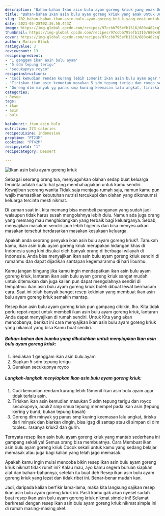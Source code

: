```yaml
---
description: "Bahan-bahan Ikan asin bulu ayam goreng kriuk yang enak Untuk Jualan"
title: "Bahan-bahan Ikan asin bulu ayam goreng kriuk yang enak Untuk Jualan"
slug: 702-bahan-bahan-ikan-asin-bulu-ayam-goreng-kriuk-yang-enak-untuk-jualan
date: 2021-05-28T02:36:56.443Z
image: https://img-global.cpcdn.com/recipes/97ccbb795efb1316/680x482cq70/ikan-asin-bulu-ayam-goreng-kriuk-foto-resep-utama.jpg
thumbnail: https://img-global.cpcdn.com/recipes/97ccbb795efb1316/680x482cq70/ikan-asin-bulu-ayam-goreng-kriuk-foto-resep-utama.jpg
cover: https://img-global.cpcdn.com/recipes/97ccbb795efb1316/680x482cq70/ikan-asin-bulu-ayam-goreng-kriuk-foto-resep-utama.jpg
author: Marion Black
ratingvalue: 3
reviewcount: 13
recipeingredient:
- "1 genggam ikan asin bulu ayam"
- "5 sdm tepung terigu"
- "secukupnya royco"
recipeinstructions:
- "Cuci kemudian rendam kurang lebih 15menit ikan asin bulu ayam agar tidak terlalu asin."
- "Tiriskan ikan asin kemudian masukan 5 sdm tepung terigu dan royco secukupnya, aduk2 smp smua tepung menempel pada ikan asin (tepung kering y bund, bukan tepung basah)"
- "Goreng dlm minyak yg panas smp kuning keemasan lalu angkat, tiriska dari minyak dan biarkan dingin, bisa lgsg di santap atau di simpan di dlm toples.. rasanya kriuk2 dan gurih."
categories:
- Resep
tags:
- ikan
- asin
- bulu

katakunci: ikan asin bulu 
nutrition: 273 calories
recipecuisine: Indonesian
preptime: "PT23M"
cooktime: "PT42M"
recipeyield: "1"
recipecategory: Dessert

---
```



![Ikan asin bulu ayam goreng kriuk](https://img-global.cpcdn.com/recipes/97ccbb795efb1316/680x482cq70/ikan-asin-bulu-ayam-goreng-kriuk-foto-resep-utama.jpg)

Sebagai seorang orang tua, menyuguhkan olahan sedap buat keluarga tercinta adalah suatu hal yang membahagiakan untuk kamu sendiri. Kewajiban seorang  wanita Tidak saja menjaga rumah saja, namun kamu pun wajib memastikan kebutuhan nutrisi tercukupi dan olahan yang dikonsumsi keluarga tercinta mesti nikmat.

Di zaman  saat ini, kita memang bisa membeli panganan yang sudah jadi walaupun tidak harus susah mengolahnya lebih dulu. Namun ada juga orang yang memang mau menghidangkan yang terbaik bagi keluarganya. Sebab, menyajikan masakan sendiri jauh lebih higienis dan bisa menyesuaikan masakan tersebut berdasarkan masakan kesukaan keluarga. 



Apakah anda seorang penyuka ikan asin bulu ayam goreng kriuk?. Tahukah kamu, ikan asin bulu ayam goreng kriuk merupakan hidangan khas di Indonesia yang kini disukai oleh banyak orang di berbagai wilayah di Indonesia. Anda bisa menyajikan ikan asin bulu ayam goreng kriuk sendiri di rumahmu dan dapat dijadikan santapan kegemaranmu di hari liburmu.

Kamu jangan bingung jika kamu ingin mendapatkan ikan asin bulu ayam goreng kriuk, lantaran ikan asin bulu ayam goreng kriuk sangat mudah untuk ditemukan dan juga kalian pun dapat mengolahnya sendiri di tempatmu. ikan asin bulu ayam goreng kriuk boleh dibuat lewat bermacam cara. Saat ini telah banyak banget resep kekinian yang membuat ikan asin bulu ayam goreng kriuk semakin mantap.

Resep ikan asin bulu ayam goreng kriuk pun gampang dibikin, lho. Kita tidak perlu repot-repot untuk membeli ikan asin bulu ayam goreng kriuk, lantaran Anda dapat menyajikan di rumah sendiri. Untuk Kita yang akan mencobanya, berikut ini cara menyajikan ikan asin bulu ayam goreng kriuk yang nikamat yang bisa Kamu buat sendiri.

<!--inarticleads1-->

##### Bahan-bahan dan bumbu yang dibutuhkan untuk menyiapkan Ikan asin bulu ayam goreng kriuk:

1. Sediakan 1 genggam ikan asin bulu ayam
1. Siapkan 5 sdm tepung terigu
1. Gunakan secukupnya royco




<!--inarticleads2-->

##### Langkah-langkah menyiapkan Ikan asin bulu ayam goreng kriuk:

1. Cuci kemudian rendam kurang lebih 15menit ikan asin bulu ayam agar tidak terlalu asin.
1. Tiriskan ikan asin kemudian masukan 5 sdm tepung terigu dan royco secukupnya, aduk2 smp smua tepung menempel pada ikan asin (tepung kering y bund, bukan tepung basah)
1. Goreng dlm minyak yg panas smp kuning keemasan lalu angkat, tiriska dari minyak dan biarkan dingin, bisa lgsg di santap atau di simpan di dlm toples.. rasanya kriuk2 dan gurih.




Ternyata resep ikan asin bulu ayam goreng kriuk yang mantab sederhana ini gampang sekali ya! Semua orang bisa membuatnya. Cara Membuat ikan asin bulu ayam goreng kriuk Cocok sekali untuk kamu yang sedang belajar memasak atau juga bagi kalian yang telah jago memasak.

Apakah kamu ingin mulai mencoba bikin resep ikan asin bulu ayam goreng kriuk nikmat tidak rumit ini? Kalau mau, ayo kamu segera buruan siapkan alat dan bahan-bahannya, setelah itu buat deh Resep ikan asin bulu ayam goreng kriuk yang lezat dan tidak ribet ini. Benar-benar mudah kan. 

Jadi, daripada kalian berfikir lama-lama, maka kita langsung sajikan resep ikan asin bulu ayam goreng kriuk ini. Pasti kamu gak akan nyesel sudah buat resep ikan asin bulu ayam goreng kriuk nikmat simple ini! Selamat berkreasi dengan resep ikan asin bulu ayam goreng kriuk nikmat simple ini di rumah masing-masing,oke!.

